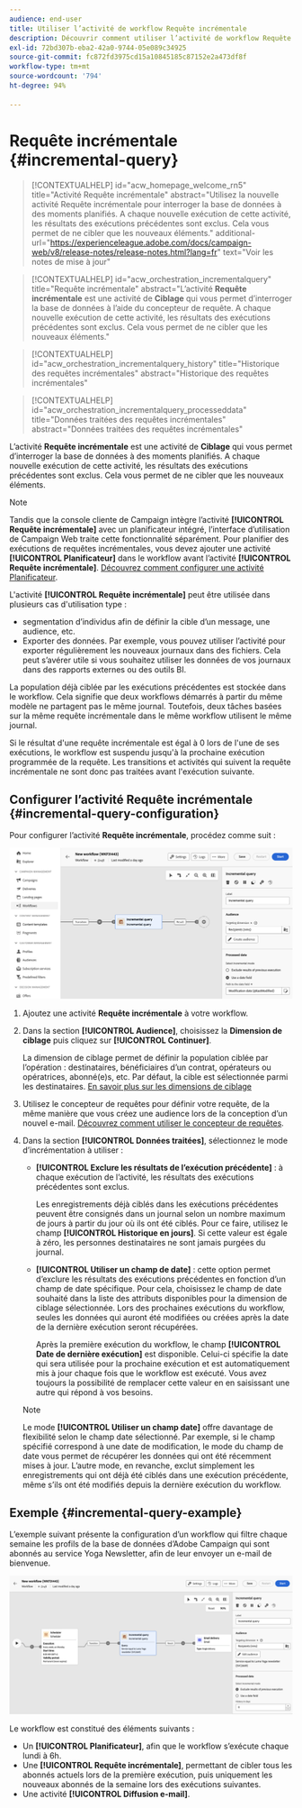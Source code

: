 ```yaml
---
audience: end-user
title: Utiliser l’activité de workflow Requête incrémentale
description: Découvrir comment utiliser l’activité de workflow Requête incrémentale
exl-id: 72bd307b-eba2-42a0-9744-05e089c34925
source-git-commit: fc872fd3975cd15a10845185c87152e2a473df8f
workflow-type: tm+mt
source-wordcount: '794'
ht-degree: 94%

---
```


# Requête incrémentale {#incremental-query}

>[!CONTEXTUALHELP]
>id="acw_homepage_welcome_rn5"
>title="Activité Requête incrémentale"
>abstract="Utilisez la nouvelle activité Requête incrémentale pour interroger la base de données à des moments planifiés. A chaque nouvelle exécution de cette activité, les résultats des exécutions précédentes sont exclus. Cela vous permet de ne cibler que les nouveaux éléments."
>additional-url="https://experienceleague.adobe.com/docs/campaign-web/v8/release-notes/release-notes.html?lang=fr" text="Voir les notes de mise à jour"

>[!CONTEXTUALHELP]
>id="acw_orchestration_incrementalquery"
>title="Requête incrémentale"
>abstract="L’activité **Requête incrémentale** est une activité de **Ciblage** qui vous permet d’interroger la base de données à l’aide du concepteur de requête. A chaque nouvelle exécution de cette activité, les résultats des exécutions précédentes sont exclus. Cela vous permet de ne cibler que les nouveaux éléments."

>[!CONTEXTUALHELP]
>id="acw_orchestration_incrementalquery_history"
>title="Historique des requêtes incrémentales"
>abstract="Historique des requêtes incrémentales"

>[!CONTEXTUALHELP]
>id="acw_orchestration_incrementalquery_processeddata"
>title="Données traitées des requêtes incrémentales"
>abstract="Données traitées des requêtes incrémentales"

L’activité **Requête incrémentale** est une activité de **Ciblage** qui vous permet d’interroger la base de données à des moments planifiés. A chaque nouvelle exécution de cette activité, les résultats des exécutions précédentes sont exclus. Cela vous permet de ne cibler que les nouveaux éléments.

>[!NOTE]
>
>Tandis que la console cliente de Campaign intègre l’activité **[!UICONTROL Requête incrémentale]** avec un planificateur intégré, l’interface d’utilisation de Campaign Web traite cette fonctionnalité séparément. Pour planifier des exécutions de requêtes incrémentales, vous devez ajouter une activité **[!UICONTROL Planificateur]** dans le workflow avant l’activité **[!UICONTROL Requête incrémentale]**. [Découvrez comment configurer une activité Planificateur](scheduler.md).

L&#39;activité **[!UICONTROL Requête incrémentale]** peut être utilisée dans plusieurs cas d&#39;utilisation type :

* segmentation d’individus afin de définir la cible d’un message, une audience, etc.
* Exporter des données. Par exemple, vous pouvez utiliser l’activité pour exporter régulièrement les nouveaux journaux dans des fichiers. Cela peut s’avérer utile si vous souhaitez utiliser les données de vos journaux dans des rapports externes ou des outils BI.

La population déjà ciblée par les exécutions précédentes est stockée dans le workflow. Cela signifie que deux workflows démarrés à partir du même modèle ne partagent pas le même journal. Toutefois, deux tâches basées sur la même requête incrémentale dans le même workflow utilisent le même journal.

Si le résultat d&#39;une requête incrémentale est égal à 0 lors de l&#39;une de ses exécutions, le workflow est suspendu jusqu&#39;à la prochaine exécution programmée de la requête. Les transitions et activités qui suivent la requête incrémentale ne sont donc pas traitées avant l&#39;exécution suivante.

## Configurer l’activité Requête incrémentale {#incremental-query-configuration}

Pour configurer l’activité **Requête incrémentale**, procédez comme suit :

![](../assets/incremental-query.png)

1. Ajoutez une activité **Requête incrémentale** à votre workflow.

1. Dans la section **[!UICONTROL Audience]**, choisissez la **Dimension de ciblage** puis cliquez sur **[!UICONTROL Continuer]**.

   La dimension de ciblage permet de définir la population ciblée par l’opération : destinataires, bénéficiaires d’un contrat, opérateurs ou opératrices, abonné(e)s, etc. Par défaut, la cible est sélectionnée parmi les destinataires. [En savoir plus sur les dimensions de ciblage](../../audience/about-recipients.md#targeting-dimensions)

1. Utilisez le concepteur de requêtes pour définir votre requête, de la même manière que vous créez une audience lors de la conception d’un nouvel e-mail. [Découvrez comment utiliser le concepteur de requêtes](../../query/query-modeler-overview.md).

1. Dans la section **[!UICONTROL Données traitées]**, sélectionnez le mode d’incrémentation à utiliser :

   * **[!UICONTROL Exclure les résultats de l’exécution précédente]** : à chaque exécution de l’activité, les résultats des exécutions précédentes sont exclus.

     Les enregistrements déjà ciblés dans les exécutions précédentes peuvent être consignés dans un journal selon un nombre maximum de jours à partir du jour où ils ont été ciblés. Pour ce faire, utilisez le champ **[!UICONTROL Historique en jours]**. Si cette valeur est égale à zéro, les personnes destinataires ne sont jamais purgées du journal.

   * **[!UICONTROL Utiliser un champ de date]** : cette option permet d’exclure les résultats des exécutions précédentes en fonction d’un champ de date spécifique. Pour cela, choisissez le champ de date souhaité dans la liste des attributs disponibles pour la dimension de ciblage sélectionnée. Lors des prochaines exécutions du workflow, seules les données qui auront été modifiées ou créées après la date de la dernière exécution seront récupérées.

     Après la première exécution du workflow, le champ **[!UICONTROL Date de dernière exécution]** est disponible. Celui-ci spécifie la date qui sera utilisée pour la prochaine exécution et est automatiquement mis à jour chaque fois que le workflow est exécuté. Vous avez toujours la possibilité de remplacer cette valeur en en saisissant une autre qui répond à vos besoins.

   >[!NOTE]
   >
   >Le mode **[!UICONTROL Utiliser un champ date]** offre davantage de flexibilité selon le champ date sélectionné. Par exemple, si le champ spécifié correspond à une date de modification, le mode du champ de date vous permet de récupérer les données qui ont été récemment mises à jour. L’autre mode, en revanche, exclut simplement les enregistrements qui ont déjà été ciblés dans une exécution précédente, même s’ils ont été modifiés depuis la dernière exécution du workflow.

## Exemple {#incremental-query-example}

L’exemple suivant présente la configuration d’un workflow qui filtre chaque semaine les profils de la base de données d’Adobe Campaign qui sont abonnés au service Yoga Newsletter, afin de leur envoyer un e-mail de bienvenue.

![](../assets/incremental-query-example.png)

Le workflow est constitué des éléments suivants :

* Un **[!UICONTROL Planificateur]**, afin que le workflow s’exécute chaque lundi à 6h.
* Une **[!UICONTROL Requête incrémentale]**, permettant de cibler tous les abonnés actuels lors de la première exécution, puis uniquement les nouveaux abonnés de la semaine lors des exécutions suivantes.
* Une activité **[!UICONTROL Diffusion e-mail]**.
